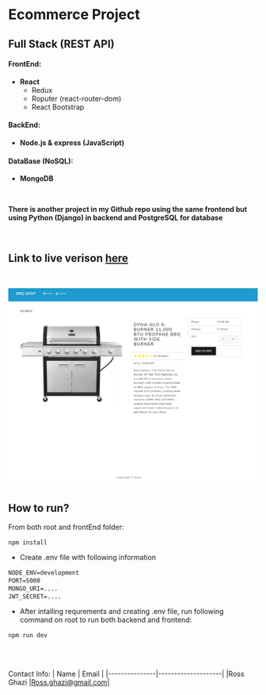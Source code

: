 # Ecommerce Project

## Full Stack (REST API)

#### FrontEnd:

- **React**
  - Redux
  - Roputer (react-router-dom)
  - React Bootstrap

#### BackEnd:

- **Node.js & express (JavaScript)**

#### DataBase (NoSQL):

- **MongoDB**

<br />

**There is another project in my Github repo using the same frontend but using Python (Django) in backend and PostgreSQL for database**

<br />

## Link to live verison [here](https://www.onlineshopsample.ca/)

<br />

![alt text](./resources/image/WebPreview.PNG)

## How to run?

From both root and frontEnd folder:

```
npm install
```

- Create .env file with following information

```
NODE_ENV=development
PORT=5000
MONGO_URI=....
JWT_SECRET=....
```

- After intalling requrements and creating .env file, run following command on root to run both backend and frontend:

```
npm run dev
```

<br />
<br />

Contact Info:
| Name | Email |
|---------------|--------------------|
|Ross Ghazi |Ross.ghazi@gmail.com|
